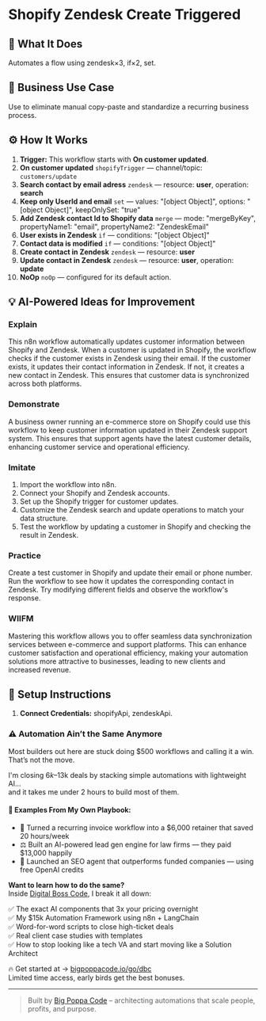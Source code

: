 # Shopify Zendesk Create Triggered
## 🚀 What It Does
Automates a flow using zendesk×3, if×2, set.

## 💼 Business Use Case
Use to eliminate manual copy-paste and standardize a recurring business process.

## ⚙️ How It Works
1. **Trigger:** This workflow starts with **On customer updated**.
2. **On customer updated** `shopifyTrigger` — channel/topic: `customers/update`
3. **Search contact by email adress** `zendesk` — resource: **user**, operation: **search**
4. **Keep only UserId and email** `set` — values: "[object Object]", options: "[object Object]", keepOnlySet: "true"
5. **Add Zendesk contact Id to Shopify data** `merge` — mode: "mergeByKey", propertyName1: "email", propertyName2: "ZendeskEmail"
6. **User exists in Zendesk** `if` — conditions: "[object Object]"
7. **Contact data is modified** `if` — conditions: "[object Object]"
8. **Create contact in Zendesk** `zendesk` — resource: **user**
9. **Update contact in Zendesk** `zendesk` — resource: **user**, operation: **update**
10. **NoOp** `noOp` — configured for its default action.

## 💡 AI-Powered Ideas for Improvement
### Explain
This n8n workflow automatically updates customer information between Shopify and Zendesk. When a customer is updated in Shopify, the workflow checks if the customer exists in Zendesk using their email. If the customer exists, it updates their contact information in Zendesk. If not, it creates a new contact in Zendesk. This ensures that customer data is synchronized across both platforms.

### Demonstrate
A business owner running an e-commerce store on Shopify could use this workflow to keep customer information updated in their Zendesk support system. This ensures that support agents have the latest customer details, enhancing customer service and operational efficiency.

### Imitate
1. Import the workflow into n8n.
2. Connect your Shopify and Zendesk accounts.
3. Set up the Shopify trigger for customer updates.
4. Customize the Zendesk search and update operations to match your data structure.
5. Test the workflow by updating a customer in Shopify and checking the result in Zendesk.

### Practice
Create a test customer in Shopify and update their email or phone number. Run the workflow to see how it updates the corresponding contact in Zendesk. Try modifying different fields and observe the workflow's response.

### WIIFM
Mastering this workflow allows you to offer seamless data synchronization services between e-commerce and support platforms. This can enhance customer satisfaction and operational efficiency, making your automation solutions more attractive to businesses, leading to new clients and increased revenue.

## 🔧 Setup Instructions
1. **Connect Credentials:** shopifyApi, zendeskApi.

### ⚠️ Automation Ain’t the Same Anymore

Most builders out here are stuck doing $500 workflows and calling it a win.  
That’s not the move.  

I'm closing $6k–$13k deals by stacking simple automations with lightweight AI...  
and it takes me under 2 hours to build most of them.

#### 🧠 Examples From My Own Playbook:
- 🔁 Turned a recurring invoice workflow into a $6,000 retainer that saved 20 hours/week  
- ⚖️ Built an AI-powered lead gen engine for law firms — they paid $13,000 happily  
- 🚀 Launched an SEO agent that outperforms funded companies — using free OpenAI credits  

**Want to learn how to do the same?**  
Inside [Digital Boss Code](https://bigpoppacode.io/go/dbc), I break it all down:

✅ The exact AI components that 3x your pricing overnight  
✅ My $15k Automation Framework using n8n + LangChain  
✅ Word-for-word scripts to close high-ticket deals  
✅ Real client case studies with templates  
✅ How to stop looking like a tech VA and start moving like a Solution Architect  

🔥 Get started at → [bigpoppacode.io/go/dbc](https://bigpoppacode.io/go/dbc)  
Limited time access, early birds get the best bonuses.

---
> Built by [Big Poppa Code](https://bigpoppacode.io) – architecting automations that scale people, profits, and purpose.
